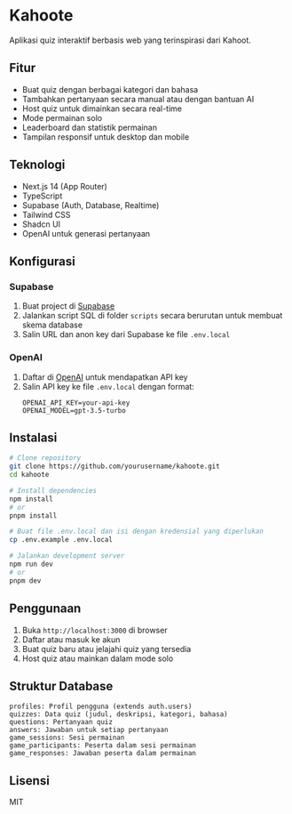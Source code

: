 # Kahoote

Aplikasi quiz interaktif berbasis web yang terinspirasi dari Kahoot.

## Fitur

- Buat quiz dengan berbagai kategori dan bahasa
- Tambahkan pertanyaan secara manual atau dengan bantuan AI
- Host quiz untuk dimainkan secara real-time
- Mode permainan solo
- Leaderboard dan statistik permainan
- Tampilan responsif untuk desktop dan mobile

## Teknologi

- Next.js 14 (App Router)
- TypeScript
- Supabase (Auth, Database, Realtime)
- Tailwind CSS
- Shadcn UI
- OpenAI untuk generasi pertanyaan

## Konfigurasi

### Supabase

1. Buat project di [Supabase](https://supabase.com)
2. Jalankan script SQL di folder `scripts` secara berurutan untuk membuat skema database
3. Salin URL dan anon key dari Supabase ke file `.env.local`

### OpenAI

1. Daftar di [OpenAI](https://platform.openai.com) untuk mendapatkan API key
2. Salin API key ke file `.env.local` dengan format:
   ```
   OPENAI_API_KEY=your-api-key
   OPENAI_MODEL=gpt-3.5-turbo
   ```

## Instalasi

```bash
# Clone repository
git clone https://github.com/yourusername/kahoote.git
cd kahoote

# Install dependencies
npm install
# or
pnpm install

# Buat file .env.local dan isi dengan kredensial yang diperlukan
cp .env.example .env.local

# Jalankan development server
npm run dev
# or
pnpm dev
```

## Penggunaan

1. Buka `http://localhost:3000` di browser
2. Daftar atau masuk ke akun
3. Buat quiz baru atau jelajahi quiz yang tersedia
4. Host quiz atau mainkan dalam mode solo

## Struktur Database

```
profiles: Profil pengguna (extends auth.users)
quizzes: Data quiz (judul, deskripsi, kategori, bahasa)
questions: Pertanyaan quiz
answers: Jawaban untuk setiap pertanyaan
game_sessions: Sesi permainan
game_participants: Peserta dalam sesi permainan
game_responses: Jawaban peserta dalam permainan
```

## Lisensi

MIT